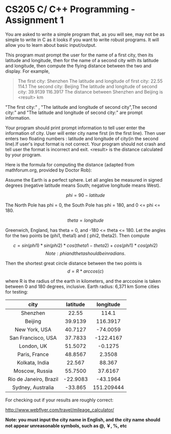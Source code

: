 <!--
 * @Github: https://github.com/Certseeds
 * @Author: nanoseeds
 * @Date: 2020-06-07 10:00:06
 * @LastEditors: nanoseeds
 * @LastEditTime: 2021-06-20 11:24:49
 * @License: CC-BY-NC-SA_V4_0 or any later version 
 -->

# CS205 C/ C++ Programming - Assignment 1

You are asked to write a simple program that, as you will see, may not be as simple to write in C as it looks if you
want to write robust programs. It will allow you to learn about basic input/output.

This program must prompt the user for the name of a first city, then its latitude and longitude, then for the name of a
second city with its latitude and longitude, then compute the flying distance between the two and display. For example,
> The first city: Shenzhen
> The latitude and longitude of first city: 22.55 114.1
> The second city: Beijing
> The latitude and longitude of second city: 39.9139 116.3917
> The distance between Shenzhen and Beijing is \<result\> km

"The first city:" , "The latitude and longitude of second city",The second city:" and "The latitude and longitude of
second city:" are prompt information.

Your program should print prompt information to tell user enter the information of city. User will enter city name
first (in the first line). Then user enters two floating numbers : latitude and longitude of city(in the second line).If
user's input format is not correct. Your program should not crash and tell user the format is incorrect and exit.
\<result\> is the distance calculated by your program.

Here is the formula for computing the distance (adapted from mathforum.org, provided by Doctor Rob):

Assume the Earth is a perfect sphere. Let all angles be measured in signed degrees (negative latitude means South;
negative longitude means West).

$$phi = 90 - latitude$$

The North Pole has phi = 0, the South Pole has phi = 180, and 0 <= phi <= 180.

$$theta = longitude$$

Greenwich, England, has theta = 0, and -180 <= theta <= 180. Let the angles for the two points be (phi1, theta1) and (
phi2, theta2). Then compute

$$c = sin(phi1) * sin(phi2) * cos(theta1-theta2) +cos(phi1) * cos(phi2)$$ $$Note: phi and theta should be in radians.$$

Then the shortest great circle distance between the two points is $$d = R*arccos(c)$$

where R is the radius of the earth in kilometers, and the arccosine is taken between 0 and 180 degrees, inclusive. Earth
radius: 6,371 km Some cities for testing:

|          city          | latitude | longitude  |
| :--------------------: | :------: | :--------: |
|        Shenzhen        |  22.55   |   114.1    |
|        Beijing         | 39.9139  |  116.3917  |
|     New York, USA      | 40.7127  |  -74.0059  |
|   San Francisco, USA   | 37.7833  | -122.4167  |
|       London, UK       | 51.5072  |  -0.1275   |
|     Paris, France      | 48.8567  |   2.3508   |
|     Kolkata, India     |  22.567  |   88.367   |
|     Moscow, Russia     | 55.7500  |  37.6167   |
| Rio de Janeiro, Brazil | -22.9083 |  -43.1964  |
|   Sydney, Australia    | -33.865  | 151.209444 |

For checking out if your results are roughly correct:

http://www.webflyer.com/travel/mileage_calculator/

**Note: you must input the city name in English, and the city name should not appear unreasonable symbols, such as @, ￥,
%, etc**